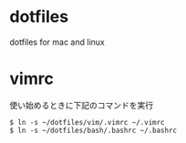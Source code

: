 # dotfiles
dotfiles for mac and linux

# vimrc
使い始めるときに下記のコマンドを実行
```
$ ln -s ~/dotfiles/vim/.vimrc ~/.vimrc
$ ln -s ~/dotfiles/bash/.bashrc ~/.bashrc
```
